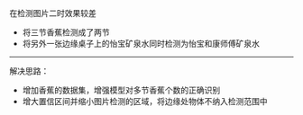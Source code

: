 在检测图片二时效果较差

- 将三节香蕉检测成了两节
- 将另外一张边缘桌子上的怡宝矿泉水同时检测为怡宝和康师傅矿泉水

---

解决思路：

- 增加香蕉的数据集，增强模型对多节香蕉个数的正确识别
- 增大置信区间并缩小图片检测的区域，将边缘处物体不纳入检测范围中

